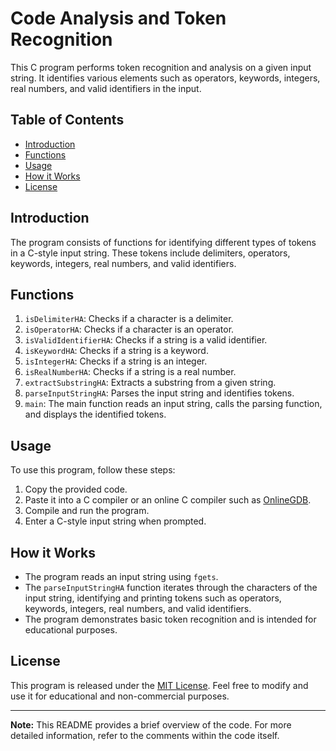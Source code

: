 # Code Analysis and Token Recognition

This C program performs token recognition and analysis on a given input string. It identifies various elements such as operators, keywords, integers, real numbers, and valid identifiers in the input.

## Table of Contents
- [Introduction](#introduction)
- [Functions](#functions)
- [Usage](#usage)
- [How it Works](#how-it-works)
- [License](#license)

## Introduction
The program consists of functions for identifying different types of tokens in a C-style input string. These tokens include delimiters, operators, keywords, integers, real numbers, and valid identifiers.

## Functions
1. `isDelimiterHA`: Checks if a character is a delimiter.
2. `isOperatorHA`: Checks if a character is an operator.
3. `isValidIdentifierHA`: Checks if a string is a valid identifier.
4. `isKeywordHA`: Checks if a string is a keyword.
5. `isIntegerHA`: Checks if a string is an integer.
6. `isRealNumberHA`: Checks if a string is a real number.
7. `extractSubstringHA`: Extracts a substring from a given string.
8. `parseInputStringHA`: Parses the input string and identifies tokens.
9. `main`: The main function reads an input string, calls the parsing function, and displays the identified tokens.

## Usage
To use this program, follow these steps:
1. Copy the provided code.
2. Paste it into a C compiler or an online C compiler such as [OnlineGDB](https://www.onlinegdb.com/online_c_compiler).
3. Compile and run the program.
4. Enter a C-style input string when prompted.

## How it Works
- The program reads an input string using `fgets`.
- The `parseInputStringHA` function iterates through the characters of the input string, identifying and printing tokens such as operators, keywords, integers, real numbers, and valid identifiers.
- The program demonstrates basic token recognition and is intended for educational purposes.

## License
This program is released under the [MIT License](LICENSE). Feel free to modify and use it for educational and non-commercial purposes.

---

**Note:** This README provides a brief overview of the code. For more detailed information, refer to the comments within the code itself.

